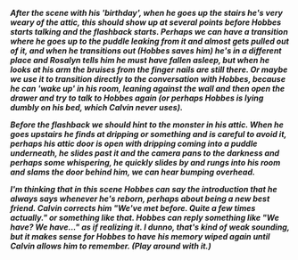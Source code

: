 ***After the scene with his 'birthday', when he goes up the stairs he's very weary of the attic, this should show up at several points before Hobbes starts talking and the flashback starts.
Perhaps we can have a transition where he goes up to the puddle leaking from it and almost gets pulled out of it, and when he transitions out (Hobbes saves him) he's in a different place and Rosalyn tells him he must have fallen asleep, but when he looks at his arm the bruises from the finger nails are still there.
Or maybe we use it to transition directly to the conversation with Hobbes, because he can 'wake up' in his room, leaning against the wall and then open the drawer and try to talk to Hobbes again (or perhaps Hobbes is lying dumbly on his bed, which Calvin never uses).***


***Before the flashback we should hint to the monster in his attic.
When he goes upstairs he finds at dripping or something and is careful to avoid it, perhaps his attic door is open with dripping coming into a puddle underneath, he slides past it and the camera pans to the darkness and perhaps some whispering, he quickly slides by and rungs into his room and slams the door behind him, we can hear bumping overhead.***

***I'm thinking that in this scene Hobbes can say the introduction that he always says whenever he's reborn, perhaps about being a new best friend.
Calvin corrects him "We've met before. Quite a few times actually." or something like that.
Hobbes can reply something like "We have? We have..." as if realizing it.
I dunno, that's kind of weak sounding, but it makes sense for Hobbes to have his memory wiped again until Calvin allows him to remember.
(Play around with it.)***
